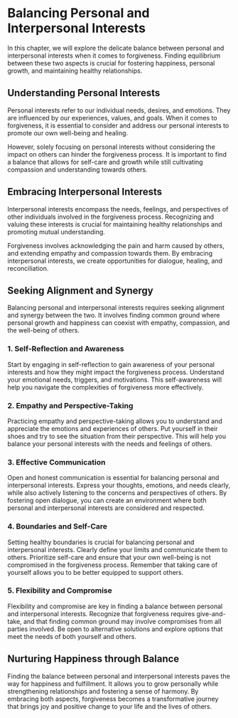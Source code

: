 Balancing Personal and Interpersonal Interests
=========================================================

In this chapter, we will explore the delicate balance between personal and interpersonal interests when it comes to forgiveness. Finding equilibrium between these two aspects is crucial for fostering happiness, personal growth, and maintaining healthy relationships.

Understanding Personal Interests
--------------------------------

Personal interests refer to our individual needs, desires, and emotions. They are influenced by our experiences, values, and goals. When it comes to forgiveness, it is essential to consider and address our personal interests to promote our own well-being and healing.

However, solely focusing on personal interests without considering the impact on others can hinder the forgiveness process. It is important to find a balance that allows for self-care and growth while still cultivating compassion and understanding towards others.

Embracing Interpersonal Interests
---------------------------------

Interpersonal interests encompass the needs, feelings, and perspectives of other individuals involved in the forgiveness process. Recognizing and valuing these interests is crucial for maintaining healthy relationships and promoting mutual understanding.

Forgiveness involves acknowledging the pain and harm caused by others, and extending empathy and compassion towards them. By embracing interpersonal interests, we create opportunities for dialogue, healing, and reconciliation.

Seeking Alignment and Synergy
-----------------------------

Balancing personal and interpersonal interests requires seeking alignment and synergy between the two. It involves finding common ground where personal growth and happiness can coexist with empathy, compassion, and the well-being of others.

### 1. Self-Reflection and Awareness

Start by engaging in self-reflection to gain awareness of your personal interests and how they might impact the forgiveness process. Understand your emotional needs, triggers, and motivations. This self-awareness will help you navigate the complexities of forgiveness more effectively.

### 2. Empathy and Perspective-Taking

Practicing empathy and perspective-taking allows you to understand and appreciate the emotions and experiences of others. Put yourself in their shoes and try to see the situation from their perspective. This will help you balance your personal interests with the needs and feelings of others.

### 3. Effective Communication

Open and honest communication is essential for balancing personal and interpersonal interests. Express your thoughts, emotions, and needs clearly, while also actively listening to the concerns and perspectives of others. By fostering open dialogue, you can create an environment where both personal and interpersonal interests are considered and respected.

### 4. Boundaries and Self-Care

Setting healthy boundaries is crucial for balancing personal and interpersonal interests. Clearly define your limits and communicate them to others. Prioritize self-care and ensure that your own well-being is not compromised in the forgiveness process. Remember that taking care of yourself allows you to be better equipped to support others.

### 5. Flexibility and Compromise

Flexibility and compromise are key in finding a balance between personal and interpersonal interests. Recognize that forgiveness requires give-and-take, and that finding common ground may involve compromises from all parties involved. Be open to alternative solutions and explore options that meet the needs of both yourself and others.

Nurturing Happiness through Balance
-----------------------------------

Finding the balance between personal and interpersonal interests paves the way for happiness and fulfillment. It allows you to grow personally while strengthening relationships and fostering a sense of harmony. By embracing both aspects, forgiveness becomes a transformative journey that brings joy and positive change to your life and the lives of others.
